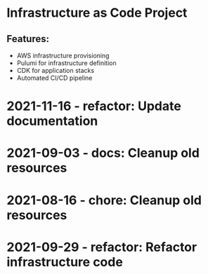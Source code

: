﻿# Infrastructure as Code Project

## Features:
- AWS infrastructure provisioning
- Pulumi for infrastructure definition
- CDK for application stacks
- Automated CI/CD pipeline

# 2021-11-16 - refactor: Update documentation

# 2021-09-03 - docs: Cleanup old resources

# 2021-08-16 - chore: Cleanup old resources

# 2021-09-29 - refactor: Refactor infrastructure code
